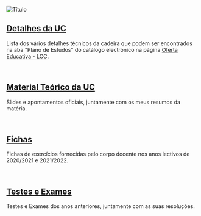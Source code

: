 ![Título](álgebra.png)

## [Detalhes da UC](Info.md)
Lista dos vários detalhes técnicos da cadeira que podem ser encontrados na aba "Plano de Estudos" do catálogo electrónico na página [Oferta Educativa - LCC](https://www.uminho.pt/PT/ensino/oferta-educativa/_layouts/15/UMinho.PortalUM.UI/Pages/CatalogoCursoDetail.aspx?itemId=3851&catId=12).

<br>

## [Material Teórico da UC](slides/README.md)
Slides e apontamentos oficiais, juntamente com os meus resumos da matéria.

<br>

## [Fichas](fichas/README.md)
Fichas de exercícios fornecidas pelo corpo docente nos anos lectivos de 2020/2021 e 2021/2022.

<br>

## [Testes e Exames](testes/README.md)
Testes e Exames dos anos anteriores, juntamente com as suas resoluções.
